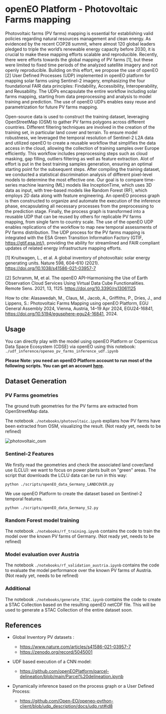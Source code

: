 # openEO Platform - Photovoltaic Farms mapping

Photovoltaic farms (PV farms) mapping is essential for establishing valid policies regarding natural resources management and clean energy. As evidenced by the recent COP28 summit, where almost 120 global leaders pledged to triple the world’s renewable energy capacity before 2030, it is crucial to make these mapping efforts scalable and reproducible. Recently, there were efforts towards the global mapping of PV farms [1], but these were limited to fixed time periods of the analyzed satellite imagery and not openly reproducible.  Building on this effort, we propose the use of openEO [2] User Defined Processes (UDP) implemented in openEO platform for mapping solar farms using Sentinel-2 imagery, emphasizing the four foundational FAIR data principles: Findability, Accessibility, Interoperability, and Reusability. The UDPs encapsulate the entire workflow including solar farms mapping, starting from data preprocessing and analysis to model training and prediction. The use of openEO UDPs enables easy reuse and parametrization for future PV farms mapping.  

Open-source data is used to construct the training dataset, leveraging OpenStreetMap (OSM) to gather PV farms polygons across different countries. Different filtering techniques are involved in the creation of the training set, in particular land cover and terrain. To ensure model robustness, we leveraged the temporal resolution of Sentinel-2 L2A data and utilized openEO to create a reusable workflow that simplifies the data access in the cloud, allowing the collection of training samples over Europe efficiently. This workflow includes preprocessing steps such as cloud masking, gap filling, outliers filtering as well as feature extraction. Alot of effort is put in the best training samples generation, ensuring an optimal starting point for the subsequent steps. After compiling the training dataset, we conducted a statistical discrimination analysis of different pixel-level models to determine the most effective one. Our goal is to compare time-series machine learning (ML) models like InceptionTime, which uses 3D data as input, with tree-based models like Random Forest (RF), which employs 2D data along with feature engineering. An openEO process graph is then constructed to organize and automate the execution of the inference phase, encapsulating all necessary processes from the preprocessing to the prediction stage. Finally, the process graph is transformed into a reusable UDP that can be reused by others for replicable PV farms mapping, from single farm to country scale. The use of the openEO UDP enables replications of the workflow to map new temporal assessments of PV farms distribution. The UDP process for the PV farms mapping is integrated with the ESA Green Transition Information Factory (GTIF, https://gtif.esa.int/), providing the ability for streamlined and FAIR compliant updates of related energy infrastructure mapping efforts. 

[1] Kruitwagen, L., et al. A global inventory of photovoltaic solar energy generating units. Nature 598, 604–610 (2021). https://doi.org/10.1038/s41586-021-03957-7 

[2] Schramm, M, et al. The openEO API–Harmonising the Use of Earth Observation Cloud Services Using Virtual Data Cube Functionalities. Remote Sens. 2021, 13, 1125. https://doi.org/10.3390/rs13061125 

How to cite: Alasawedah, M., Claus, M., Jacob, A., Griffiths, P., Dries, J., and Lippens, S.: Photovoltaic Farms Mapping using openEO Platform, EGU General Assembly 2024, Vienna, Austria, 14–19 Apr 2024, EGU24-16841, https://doi.org/10.5194/egusphere-egu24-16841, 2024.

## Usage

You can directly play with the model using openEO Platform or Copernicus Data Space Ecosystem (CDSE) via openEO using this notebook: `./udf_inference/openeo_pv_farms_inference_udf.ipynb`

**Please Note: you need an openEO Platform account to run most of the following scripts. You can get an account [here](https://docs.openeo.cloud/join/free_trial.html).**

## Dataset Generation

### PV Farms geometries

The ground truth geometries for the PV farms are extracted from OpenStreetMap data.

The notebook `./notebooks/photovoltaic.ipynb` explians how PV farms have been extracted from OSM, visualizing the result. (Not ready yet, needs to be refined)

![photovoltaic_osm](https://github.com/masawdah/openEO_photovoltaic/assets/61426508/a466c81c-1f1b-4a76-b530-7a02ab817b65)

### Sentinel-2 Features

We firstly read the geometries and check the associated land cover/land use (LCLU): we want to focus on power plants built on "green" areas.
The script that downloads the LCLU data can be run in this way:

```
python ./scripts/openEO_data_Germany_LANDCOVER.py
```

We use openEO Platform to create the dataset based on Sentinel-2 temporal features.

```
python ./scripts/openEO_data_Germany_S2.py
```

### Random Forest model training

The notebook `./notebooks/rf_training.ipynb` contains the code to train the model over the known PV farms of Germany. (Not ready yet, needs to be refined)

### Model evaluation over Austria

The notebook `./notebooks/rf_validation_austria.ipynb` contains the code to evaluate the model performance over the known PV farms of Austria. (Not ready yet, needs to be refined)

### Additional

The notebook `./notebooks/generate_STAC.ipynb` contains the code to create a STAC Collection based on the resulting openEO netCDF file. This will be used to generate a STAC Collection of the entire dataset soon.

## References

- Global Inventory PV datasets : 
  - https://www.nature.com/articles/s41586-021-03957-7
  - https://zenodo.org/record/5045001
 
- UDF based execution of a CNN model:
  - https://github.com/openEOPlatform/parcel-delineation/blob/main/Parcel%20delineation.ipynb
 
- Dynamically inference based on the process graph or a User Defined Process:
  - https://github.com/Open-EO/openeo-python-client/blob/udp_description/docs/udp.rst#id8


